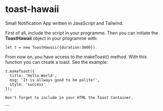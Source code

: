 # toast-hawaii
Small Notification App written in JavaScript and Tailwind. 

First of all, include the script in your programme. Then you can initiate the **ToastHawaii** object in your programme with: 
```
let t = new ToastHawaii({duration:3000}). 
```

From now on, you have access to the makeToast() method. With this function you can create a toast. See the example:

```
t.makeToast({
  title: 'Hello World',
  msg: 'It is allways good to be polite!',
  style: 'success'
});

Don't forget to include in your HTML the Toast Container. 
```
<div class="fixed inset-x-0 top-0 z-40  " id="toast-hawaii"></div>
```
